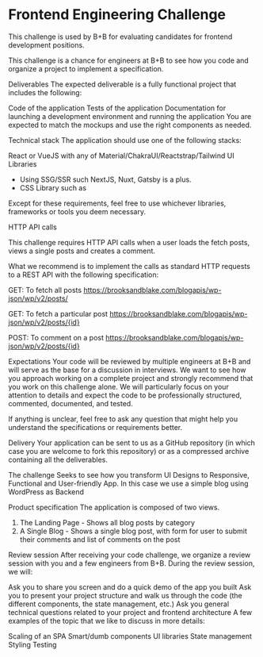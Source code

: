 # Frontend Engineering Challenge
 
This challenge is used by B+B for evaluating candidates for frontend development positions.

This challenge is a chance for engineers at B+B to see how you code and organize a project to implement a specification.

Deliverables
The expected deliverable is a fully functional project that includes the following:

Code of the application
Tests of the application
Documentation for launching a development environment and running the application
You are expected to match the mockups and use the right components as needed.

Technical stack
The application should use one of the following stacks:


React  or VueJS
with any of Material/ChakraUI/Reactstrap/Tailwind UI Libraries

* Using SSG/SSR such NextJS, Nuxt, Gatsby is a plus.
* CSS Library such as 

Except for these requirements, feel free to use whichever libraries, frameworks  or tools you deem necessary.

HTTP API calls

This challenge requires HTTP API calls when a user loads the fetch posts, views a single posts and creates a comment.

What we recommend is to implement the calls as standard HTTP requests to a REST API with the following specification:

GET: To fetch all posts
https://brooksandblake.com/blogapis/wp-json/wp/v2/posts/

GET: To fetch a particular post
https://brooksandblake.com/blogapis/wp-json/wp/v2/posts/{id}

POST: To comment on a post
https://brooksandblake.com/blogapis/wp-json/wp/v2/posts/{id}


Expectations
Your code will be reviewed by multiple engineers at B+B and will serve as the base for a discussion in interviews.
We want to see how you approach working on a complete project and strongly recommend that you work on this challenge alone. 
We will particularly focus on your attention to details and expect the code to be professionally structured, commented, documented, and tested.

If anything is unclear, feel free to ask any question that might help you understand the specifications or requirements better.

Delivery
Your application can be sent to us as a GitHub repository (in which case you are welcome to fork this repository) or as a compressed archive containing all the deliverables.

The challenge
Seeks to see how you transform UI Designs to Responsive, Functional and User-friendly App. In this case we use a simple blog using WordPress as Backend



Product specification
The application is composed of two views.

1. The Landing Page - Shows all blog posts by category
2. A Single Blog - Shows a single blog post, with form for user to submit their comments and list of comments on the post


Review session
After receiving your code challenge, we organize a review session with you and a few engineers from B+B. During the review session, we will:

Ask you to share you screen and do a quick demo of the app you built
Ask you to present your project structure and walk us through the code (the different components, the state management, etc.)
Ask you general technical questions related to your project and frontend architecture
A few examples of the topic that we like to discuss in more details:

Scaling of an SPA
Smart/dumb components
UI libraries
State management
Styling
Testing
